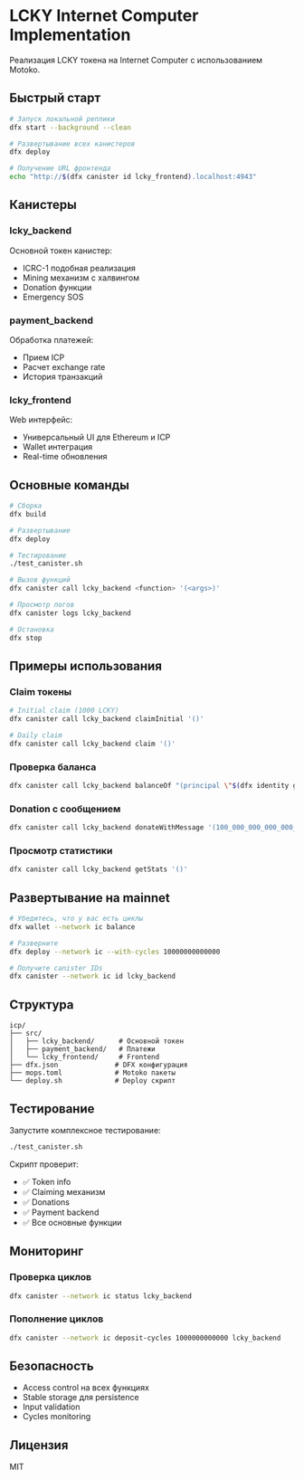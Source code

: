 # LCKY Internet Computer Implementation

Реализация LCKY токена на Internet Computer с использованием Motoko.

## Быстрый старт

```bash
# Запуск локальной реплики
dfx start --background --clean

# Развертывание всех канистеров
dfx deploy

# Получение URL фронтенда
echo "http://$(dfx canister id lcky_frontend).localhost:4943"
```

## Канистеры

### lcky_backend
Основной токен канистер:
- ICRC-1 подобная реализация
- Mining механизм с халвингом
- Donation функции
- Emergency SOS

### payment_backend
Обработка платежей:
- Прием ICP
- Расчет exchange rate
- История транзакций

### lcky_frontend
Web интерфейс:
- Универсальный UI для Ethereum и ICP
- Wallet интеграция
- Real-time обновления

## Основные команды

```bash
# Сборка
dfx build

# Развертывание
dfx deploy

# Тестирование
./test_canister.sh

# Вызов функций
dfx canister call lcky_backend <function> '(<args>)'

# Просмотр логов
dfx canister logs lcky_backend

# Остановка
dfx stop
```

## Примеры использования

### Claim токены
```bash
# Initial claim (1000 LCKY)
dfx canister call lcky_backend claimInitial '()'

# Daily claim
dfx canister call lcky_backend claim '()'
```

### Проверка баланса
```bash
dfx canister call lcky_backend balanceOf "(principal \"$(dfx identity get-principal)\")"
```

### Donation с сообщением
```bash
dfx canister call lcky_backend donateWithMessage '(100_000_000_000_000_000_000, "Для храма!")'
```

### Просмотр статистики
```bash
dfx canister call lcky_backend getStats '()'
```

## Развертывание на mainnet

```bash
# Убедитесь, что у вас есть циклы
dfx wallet --network ic balance

# Разверните
dfx deploy --network ic --with-cycles 10000000000000

# Получите canister IDs
dfx canister --network ic id lcky_backend
```

## Структура

```
icp/
├── src/
│   ├── lcky_backend/      # Основной токен
│   ├── payment_backend/   # Платежи
│   └── lcky_frontend/     # Frontend
├── dfx.json              # DFX конфигурация
├── mops.toml             # Motoko пакеты
└── deploy.sh             # Deploy скрипт
```

## Тестирование

Запустите комплексное тестирование:
```bash
./test_canister.sh
```

Скрипт проверит:
- ✅ Token info
- ✅ Claiming механизм
- ✅ Donations
- ✅ Payment backend
- ✅ Все основные функции

## Мониторинг

### Проверка циклов
```bash
dfx canister --network ic status lcky_backend
```

### Пополнение циклов
```bash
dfx canister --network ic deposit-cycles 1000000000000 lcky_backend
```

## Безопасность

- Access control на всех функциях
- Stable storage для persistence
- Input validation
- Cycles monitoring

## Лицензия

MIT

